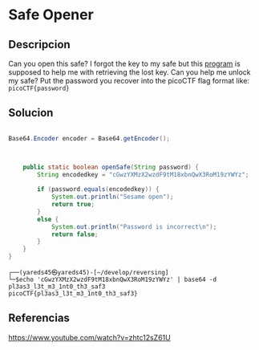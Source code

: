 # Safe Opener

## Descripcion
Can you open this safe? I forgot the key to my safe but this [program](https://artifacts.picoctf.net/c/463/SafeOpener.java) is supposed to help me with retrieving the lost key. Can you help me unlock my safe? Put the password you recover into the picoCTF flag format like: `picoCTF{password}`
## Solucion


```java

Base64.Encoder encoder = Base64.getEncoder();



    public static boolean openSafe(String password) {
        String encodedkey = "cGwzYXMzX2wzdF9tM18xbnQwX3RoM19zYWYz";
        
        if (password.equals(encodedkey)) {
            System.out.println("Sesame open");
            return true;
        }
        else {
            System.out.println("Password is incorrect\n");
            return false;
        }
    }
}             


```
```console
┌──(yareds45㉿yareds45)-[~/develop/reversing]
└─$echo 'cGwzYXMzX2wzdF9tM18xbnQwX3RoM19zYWYz' | base64 -d
pl3as3_l3t_m3_1nt0_th3_saf3 
picoCTF{pl3as3_l3t_m3_1nt0_th3_saf3}
```

## Referencias
https://www.youtube.com/watch?v=zhtc12sZ61U